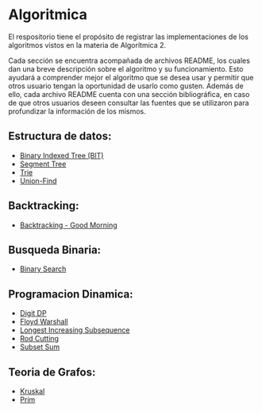 # Algoritmica
El respositorio tiene el propósito de registrar las implementaciones de los algoritmos vistos en la materia de Algorítmica 2.

Cada sección se encuentra acompañada de archivos README, los cuales dan una breve descripción sobre el algoritmo y su funcionamiento. Esto ayudará a comprender mejor el algoritmo que se desea usar y permitir que otros usuario tengan la oportunidad de usarlo como gusten. Además de ello, cada archivo README cuenta con una sección bibliográfica, en caso de que otros usuarios deseen consultar las fuentes que se utilizaron para profundizar la información de los mismos.

## Estructura de datos:

* [Binary Indexed Tree (BIT)](https://github.com/JZane21/Algoritmica/tree/main/Estructura_de_datos/BIT)
* [Segment Tree](https://github.com/JZane21/Algoritmica/tree/main/Estructura_de_datos/Segment_Tree)
* [Trie](https://github.com/JZane21/Algoritmica/tree/main/Estructura_de_datos/Trie)
* [Union-Find](https://github.com/JZane21/Algoritmica/tree/main/Estructura_de_datos/Union_Find)

## Backtracking:

* [Backtracking - Good Morning](https://github.com/JZane21/Algoritmica/tree/main/Backtracking)

## Busqueda Binaria:

* [Binary Search](https://github.com/JZane21/Algoritmica/tree/main/Busqueda_Binaria)

## Programacion Dinamica:

* [Digit DP](https://github.com/JZane21/Algoritmica/tree/main/Programacion_Dinamica/Digit_DP)
* [Floyd Warshall](https://github.com/JZane21/Algoritmica/tree/main/Programacion_Dinamica/Floyd_Warshall)
* [Longest Increasing Subsequence](https://github.com/JZane21/Algoritmica/tree/main/Programacion_Dinamica/Longest_Increasing_Subsequence)
* [Rod Cutting](https://github.com/JZane21/Algoritmica/tree/main/Programacion_Dinamica/Rod_Cutting)
* [Subset Sum](https://github.com/JZane21/Algoritmica/tree/main/Programacion_Dinamica/Subset_Sum)

## Teoria de Grafos:

* [Kruskal](https://github.com/JZane21/Algoritmica/tree/main/Teoria_de_Grafos/Kruskal)
* [Prim](https://github.com/JZane21/Algoritmica/tree/main/Teoria_de_Grafos/Prim)
